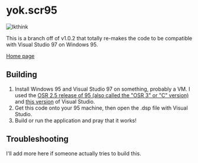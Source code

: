 # yok.scr95

![lkthink](https://user-images.githubusercontent.com/50504215/211129980-9516e63c-790a-484f-8fb8-3f9fa38f69cb.png)

This is a branch off of v1.0.2 that totally re-makes the code to be compatible with Visual Studio 97 on Windows 95. 

[Home page](https://doughbyte.com/aut/yokscr)

## Building

1. Install Windows 95 and Visual Studio 97 on something, probably a VM. I used the [OSR 2.5 release of 95 (also called the "OSR 3" or "C" version)](https://winworldpc.com/product/windows-95/osr-3) and [this version](https://winworldpc.com/product/microsoft-visual-stu/97-5x) of Visual Studio.
2. Get this code onto your 95 machine, then open the .dsp file with Visual Studio.
3. Build or run the application and pray that it works!

## Troubleshooting

I'll add more here if someone actually tries to build this.
